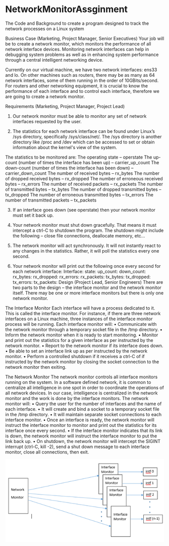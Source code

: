 # NetworkMonitorAssginment
The Code and Background to create a program designed to track the network processes on a Linux system

Business Case (Marketing, Project Manager, Senior Executives)
Your job will be to create a network monitor, which monitors the performance of all network interface devices. Monitoring network interfaces can help in debugging system problems as well as in enhancing system performance through a central intelligent networking device.

Currently on our virtual machine, we have two network interfaces: ens33 and lo. On other machines such as routers, there may be as many as 64 network interfaces, some of them running in the order of 10GBits/second. For routers and other networking equipment, it is crucial to know the performance of each interface and to control each interface, therefore we are going to create a network monitor.

Requirements (Marketing, Project Manager, Project Lead)
1.	Our network monitor must be able to monitor any set of network interfaces requested by the user.

2.	The statistics for each network interface can be found under Linux’s /sys directory, specifically /sys/class/net/<interface-name>. The /sys directory is another directory like /proc and /dev which can be accessed to set or obtain information about the kernel's view of the system.

The statistics to be monitored are:
The operating state – operstate
The up-count (number of times the interface has been up) – carrier_up_count
The down-count (number of times the interface has been down) – carrier_down_count
The number of received bytes – rx_bytes
The number of dropped received bytes – rx_dropped
The number of erroneous received bytes – rx_errors
The number of received packets – rx_packets
The number of transmitted bytes – tx_bytes
The number of dropped transmitted bytes – tx_dropped
The number of erroneous transmitted bytes – tx_errors
The number of transmitted packets – tx_packets

3.	If an interface goes down (see operstate) then your network monitor must set it back up.

4.	Your network monitor must shut down gracefully. That means it must intercept a ctrl-C to shutdown the program. The shutdown might include the following – close file connections, deallocate memory, etc…

5.	The network monitor will act synchronously. It will not instantly react to any changes in the statistics. Rather, it will poll the statistics every one second.

6.	Your network monitor will print out the following once every second for each network interface:
Interface:<interface-name> state:<state> up_count:<up-count> down_count:<down-count>
rx_bytes:<rx-bytes> rx_dropped:<rx-dropped> rx_errors:<rx-errors> rx_packets:<rx-packets>
tx_bytes:<tx-bytes> tx_dropped:<tx-dropped> tx_errors:<tx-errors> tx_packets:<tx-packets>
Design (Project Lead, Senior Engineers)
There are two parts to the design – the interface monitor and the network monitor itself. There may be one or more interface monitors but there is only one network monitor.

The Interface Monitor
Each interface will have a process dedicated to it. This is called the interface monitor. For instance, if there are three network interfaces on a Linux machine, three instances of the interface monitor process will be running. Each interface monitor will:
•	Communicate with the network monitor through a temporary socket file in the /tmp directory.
•	Inform the network monitor when it is ready to start monitoring.
•	Monitor and print out the statistics for a given interface as per instructed by the network monitor.
•	Report to the network monitor if its interface does down.
•	Be able to set an interface link up as per instructed by the network monitor.
•	Perform a controlled shutdown if it receives a ctrl-C of if instructed by the network monitor by closing the socket connection to the network monitor then exiting.

The Network Monitor
The network monitor controls all interface monitors running on the system. In a software defined network, it is common to centralize all intelligence in one spot in order to coordinate the operations of all network devices. In our case, intelligence is centralized in the network monitor and the work is done by the interface monitors. The network monitor will:
•	Query the user for the number of interfaces and the name of each interface.
•	It will create and bind a socket to a temporary socket file in the /tmp directory.
•	It will maintain separate socket connections to each interface monitor.
•	Once an interface is ready, the network monitor will instruct the interface monitor to monitor and print out the statistics for its interface once every second.
•	If the interface monitor indicates that its link is down, the network monitor will instruct the interface monitor to put the link back up.
•	On shutdown, the network monitor will intercept the SIGINT interrupt (ctrl-C, kill -2), send a shut down message to each interface monitor, close all connections, then exit.

![Visualization of the Assignment](assignment_image.PNG)
